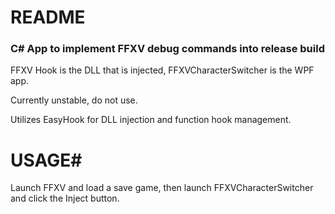 # README #
### C# App to implement FFXV debug commands into release build ###

FFXV Hook is the DLL that is injected, FFXVCharacterSwitcher is the WPF app.


Currently unstable, do not use.

Utilizes EasyHook for DLL injection and function hook management.

# USAGE#
Launch FFXV and load a save game, then launch FFXVCharacterSwitcher and click the Inject button.
